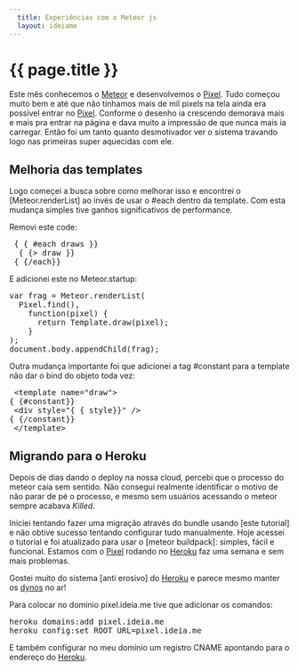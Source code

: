 ```yaml
---
  title: Experiências com o Meteor js
  layout: ideiame
---
```


# {{ page.title }}

Este mês conhecemos o [Meteor] e desenvolvemos o [Pixel]. Tudo começou muito bem e até que não tinhamos mais de mil pixels na tela ainda era possível entrar no [Pixel]. Conforme o desenho ia crescendo demorava mais e mais pra entrar na página e dava muito a impressão de que nunca mais ia carregar. Então foi um tanto quanto desmotivador ver o sistema travando logo nas primeiras super aquecidas com ele.

## Melhoria das templates

Logo começei a busca sobre como melhorar isso e encontrei o [Meteor.renderList] ao invés de usar o #each dentro da template. Com esta mudança simples tive ganhos significativos de performance.

Removi este code:

<pre class="prettyprint javascript">
 { { #each draws }}
  { {> draw }}
 { {/each}}
</pre>

E adicionei este no Meteor.startup:

<pre class="prettyprint javascript">
var frag = Meteor.renderList(
  Pixel.find(),
    function(pixel) {
      return Template.draw(pixel);
    }
);
document.body.appendChild(frag);
</pre>

Outra mudança importante foi que adicionei a tag #constant para a template não dar o bind do objeto toda vez:

<pre class="prettyprint html">
 &lt;template name="draw"&gt;
{ {#constant}}
 &lt;div style="{ { style}}" /&gt;
{ {/constant}}
 &lt;/template&gt;
</pre>

## Migrando para o Heroku

Depois de dias dando o deploy na nossa cloud, percebi que o processo do meteor caia sem sentido. Não consegui realmente identificar o motivo de não parar de pé o processo, e mesmo sem usuários acessando o meteor sempre acabava _Killed_.

Iniciei tentando fazer uma migração através do bundle usando [este tutorial] e não obtive sucesso tentando configurar tudo manualmente. Hoje acessei o tutorial e foi atualizado para usar o [meteor buildpack]: simples, fácil e funcional. Estamos com o [Pixel] rodando no [Heroku] faz uma semana e sem mais problemas.

Gostei muito do sistema [anti erosivo] do [Heroku] e parece mesmo manter os [dynos] no ar!

Para colocar no domínio pixel.ideia.me tive que adicionar os comandos:

<pre class="prettyprint sh">
heroku domains:add pixel.ideia.me
heroku config:set ROOT_URL=pixel.ideia.me
</pre>

E também configurar no meu domínio um registro CNAME apontando para o endereço do [Heroku].



[Pixel]: http://pixel.ideia.me
[Meteor]: http://meteor.com
[meteor_buildpack]: https://github.com/jordansissel/heroku-buildpack-meteor
[este_tutorial]: http://bytesofpi.com/post/20898722298/pushing-your-meteor-project-to-heroku
[anti_erosivo]: https://devcenter.heroku.com/articles/erosion-resistance
[dynos]: https://devcenter.heroku.com/articles/dynos
[meteorrenderlist]: http://docs.meteor.com/#meteor_renderlist
[Heroku]: http://heroku.com
